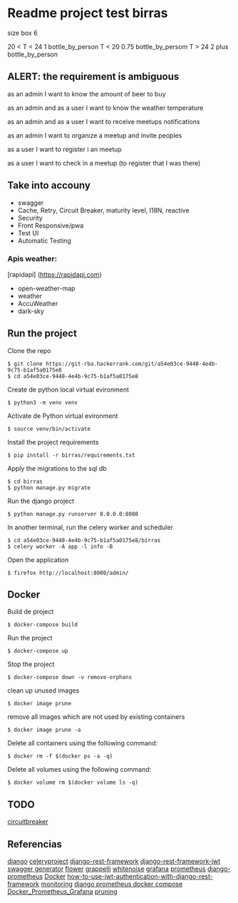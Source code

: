 # Readme project test birras

size box 6

20 < T < 24 1 bottle_by_person
T < 20 0.75 bottle_by_persom
T > 24  2 plus bottle_by_person

## ALERT: the requirement is ambiguous

as an admin I want to know the amount of beer to buy

as an admin and as a user I want to know the weather temperature

as an admin and as a user I want to receive meetups notifications

as an admin I want to organize a meetup and invite peoples

as a user I want to register i an meetup

as a user I want to check in a meetup (to register that I was there)


## Take into accouny
- swagger
- Cache, Retry, Circuit Breaker, maturity level, I18N, reactive
- Security
- Front Responsive/pwa
- Test UI
- Automatic Testing 

### Apis weather:

[rapidapi] (https://rapidapi.com)

- open-weather-map
- weather
- AccuWeather
- dark-sky

## Run the project


Clone the repo

``` 
$ git clone https://git-rba.hackerrank.com/git/a54e03ce-9448-4e4b-9c75-b1af5a0175e8
$ cd a54e03ce-9448-4e4b-9c75-b1af5a0175e8
```

Create de python local virtual evironment
```
$ python3 -m venv venv
```

Activate de Python virtual evironment

```
$ source venv/bin/activate
```

Install the project requirements

```
$ pip install -r birras/requirements.txt
```

Apply the migrations to the sql db

```
$ cd birras
$ python manage.py migrate
```

Run the django project

```
$ python manage.py runserver 0.0.0.0:8080
```

In another terminal, run the celery worker and scheduler

```
$ cd a54e03ce-9448-4e4b-9c75-b1af5a0175e8/birras
$ celery worker -A app -l info -B
```

Open the application
```
$ firefox http://localhost:8080/admin/
``` 


## Docker

Build de project

```
$ docker-compose build
```

Run the project

```
$ docker-compose up
```

Stop the project

```
$ docker-compose down -v remove-orphans
```


clean up unused images
```
$ docker image prune
```

remove all images which are not used by existing containers
```
$ docker image prune -a
```


Delete all containers using the following command:
```
$ docker rm -f $(docker ps -a -q)
```

Delete all volumes using the following command:
```
$ docker volume rm $(docker volume ls -q)

```

## TODO
[circuitbreaker](https://pypi.org/project/circuitbreaker/)



## Referencias

[django](https://www.djangoproject.com/)
[celeryproject](https://docs.celeryproject.org/en/stable/getting-started/introduction.html)
[django-rest-framework](https://www.django-rest-framework.org/tutorial/quickstart/)
[django-rest-framework-jwt](https://jpadilla.github.io/django-rest-framework-jwt/)
[swagger generator](https://drf-yasg.readthedocs.io/en/stable/readme.html)
[flower](https://flower.readthedocs.io/en/latest/)
[grappelli](https://grappelliproject.com/)
[whitenoise](http://whitenoise.evans.io/en/stable/)
[grafana](https://grafana.com/)
[prometheus](https://prometheus.io/docs/introduction/overview/)
[django-prometheus](https://github.com/korfuri/django-prometheus)
[Docker](https://www.docker.com/)
[how-to-use-jwt-authentication-with-django-rest-framework](https://simpleisbetterthancomplex.com/tutorial/2018/12/19/how-to-use-jwt-authentication-with-django-rest-framework.html)
[monitoring](https://www.sipios.com/blog-tech/monitoring)
[django prometheus docker compose](https://github.com/vegasbrianc/prometheus)
[Docker_Prometheus_Grafana](https://www.bogotobogo.com/DevOps/Docker/Docker_Prometheus_Grafana.php)
[pruning](https://docs.docker.com/config/pruning/)
